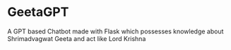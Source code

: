 # GeetaGPT
A GPT based Chatbot made with Flask which possesses knowledge about Shrimadvagwat Geeta and act like Lord Krishna
